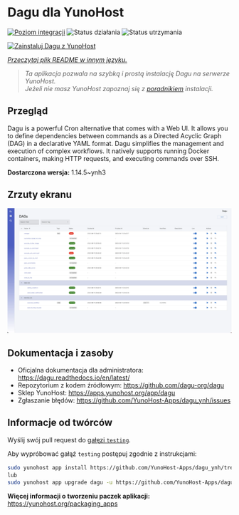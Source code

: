 <!--
To README zostało automatycznie wygenerowane przez <https://github.com/YunoHost/apps/tree/master/tools/readme_generator>
Nie powinno być ono edytowane ręcznie.
-->

# Dagu dla YunoHost

[![Poziom integracji](https://apps.yunohost.org/badge/integration/dagu)](https://ci-apps.yunohost.org/ci/apps/dagu/)
![Status działania](https://apps.yunohost.org/badge/state/dagu)
![Status utrzymania](https://apps.yunohost.org/badge/maintained/dagu)

[![Zainstaluj Dagu z YunoHost](https://install-app.yunohost.org/install-with-yunohost.svg)](https://install-app.yunohost.org/?app=dagu)

*[Przeczytaj plik README w innym języku.](./ALL_README.md)*

> *Ta aplikacja pozwala na szybką i prostą instalację Dagu na serwerze YunoHost.*  
> *Jeżeli nie masz YunoHost zapoznaj się z [poradnikiem](https://yunohost.org/install) instalacji.*

## Przegląd

Dagu is a powerful Cron alternative that comes with a Web UI. It allows you to define dependencies between commands as a Directed Acyclic Graph (DAG) in a declarative YAML format. Dagu simplifies the management and execution of complex workflows. It natively supports running Docker containers, making HTTP requests, and executing commands over SSH.


**Dostarczona wersja:** 1.14.5~ynh3

## Zrzuty ekranu

![Zrzut ekranu z Dagu](./doc/screenshots/screenshot.png)

## Dokumentacja i zasoby

- Oficjalna dokumentacja dla administratora: <https://dagu.readthedocs.io/en/latest/>
- Repozytorium z kodem źródłowym: <https://github.com/dagu-org/dagu>
- Sklep YunoHost: <https://apps.yunohost.org/app/dagu>
- Zgłaszanie błędów: <https://github.com/YunoHost-Apps/dagu_ynh/issues>

## Informacje od twórców

Wyślij swój pull request do [gałęzi `testing`](https://github.com/YunoHost-Apps/dagu_ynh/tree/testing).

Aby wypróbować gałąź `testing` postępuj zgodnie z instrukcjami:

```bash
sudo yunohost app install https://github.com/YunoHost-Apps/dagu_ynh/tree/testing --debug
lub
sudo yunohost app upgrade dagu -u https://github.com/YunoHost-Apps/dagu_ynh/tree/testing --debug
```

**Więcej informacji o tworzeniu paczek aplikacji:** <https://yunohost.org/packaging_apps>

